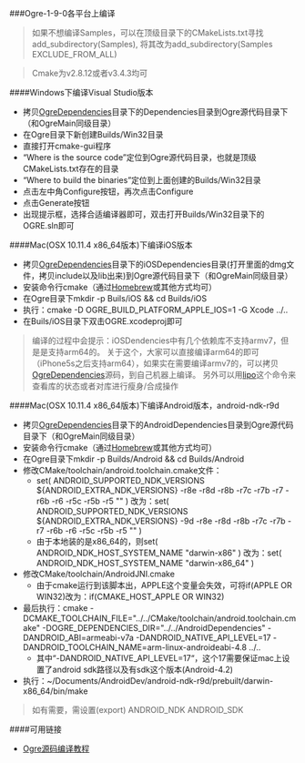 ###Ogre-1-9-0各平台上编译

> 如果不想编译Samples，可以在顶级目录下的CMakeLists.txt寻找add_subdirectory(Samples),
  将其改为add_subdirectory(Samples EXCLUDE_FROM_ALL)

> Cmake为v2.8.12或者v3.4.3均可

####Windows下编译Visual Studio版本
- 拷贝[OgreDependencies](https://github.com/drybeans/OgreDependencies)目录下的Dependencies目录到Ogre源代码目录下（和OgreMain同级目录）
- 在Ogre目录下新创建Builds/Win32目录
- 直接打开cmake-gui程序
- “Where is the source code”定位到Ogre源代码目录，也就是顶级CMakeLists.txt存在的目录
- “Where to build the binaries”定位到上面创建的Builds/Win32目录
- 点击左中角Configure按钮，再次点击Configure
- 点击Generate按钮
- 出现提示框，选择合适编译器即可，双击打开Builds/Win32目录下的OGRE.sln即可

####Mac(OSX 10.11.4 x86_64版本)下编译iOS版本
- 拷贝[OgreDependencies](https://github.com/drybeans/OgreDependencies)目录下的iOSDependencies目录(打开里面的dmg文件，拷贝include以及lib出来)到Ogre源代码目录下（和OgreMain同级目录）
- 安装命令行cmake（通过[Homebrew](http://www.jianshu.com/p/f9b2c74cb519)或其他方式均可）
- 在Ogre目录下mkdir -p Buils/iOS && cd Builds/iOS
- 执行：cmake -D OGRE_BUILD_PLATFORM_APPLE_IOS=1 -G Xcode ../..
- 在Buils/iOS目录下双击OGRE.xcodeproj即可

> 编译的过程中会提示：iOSDendencies中有几个依赖库不支持armv7，但是是支持arm64的。
  关于这个，大家可以直接编译arm64的即可（iPhone5s之后支持arm64），如果实在需要编译armv7的，可以拷贝[OgreDependencies](https://github.com/drybeans/OgreDependencies)源码，到自己机器上编译。
  另外可以用[lipo](http://ss64.com/osx/lipo.html)这个命令来查看库的状态或者对库进行瘦身/合成操作
  
####Mac(OSX 10.11.4 x86_64版本)下编译Android版本，android-ndk-r9d
- 拷贝[OgreDependencies](https://github.com/drybeans/OgreDependencies)目录下的AndroidDependencies目录到Ogre源代码目录下（和OgreMain同级目录）
- 安装命令行cmake（通过[Homebrew](http://www.jianshu.com/p/f9b2c74cb519)或其他方式均可）
- 在Ogre目录下mkdir -p Builds/Android && cd Builds/Android
- 修改CMake/toolchain/android.toolchain.cmake文件：
  - set( ANDROID_SUPPORTED_NDK_VERSIONS ${ANDROID_EXTRA_NDK_VERSIONS} -r8e -r8d -r8b -r7c -r7b -r7 -r6b -r6 -r5c -r5b -r5 "" )
    改为：set( ANDROID_SUPPORTED_NDK_VERSIONS ${ANDROID_EXTRA_NDK_VERSIONS} -9d -r8e -r8d -r8b -r7c -r7b -r7 -r6b -r6 -r5c -r5b -r5 "" )
  - 由于本地装的是x86_64的，则set( ANDROID_NDK_HOST_SYSTEM_NAME "darwin-x86" )
    改为：set( ANDROID_NDK_HOST_SYSTEM_NAME "darwin-x86_64" )
- 修改CMake/toolchain/AndroidJNI.cmake
  - 由于cmake运行到该脚本出，APPLE这个变量会失效，可将if(APPLE OR WIN32)改为：if(CMAKE_HOST_APPLE OR WIN32)
- 最后执行：cmake -DCMAKE_TOOLCHAIN_FILE="../../CMake/toolchain/android.toolchain.cmake" -DOGRE_DEPENDENCIES_DIR="../../AndroidDependencies" -DANDROID_ABI=armeabi-v7a  -DANDROID_NATIVE_API_LEVEL=17 -DANDROID_TOOLCHAIN_NAME=arm-linux-androideabi-4.8 ../..
  - 其中“-DANDROID_NATIVE_API_LEVEL=17“，这个17需要保证mac上设置了android sdk路径以及有sdk这个版本(Android-4.2)
- 执行：~/Documents/AndroidDev/android-ndk-r9d/prebuilt/darwin-x86_64/bin/make

> 如有需要，需设置(export) ANDROID_NDK ANDROID_SDK 

####可用链接
- [Ogre源码编译教程](http://www.cnblogs.com/woud/p/4749340.html)
